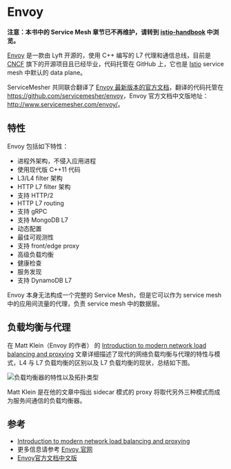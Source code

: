 # Envoy

 **注意：本书中的 Service Mesh 章节已不再维护，请转到 [istio-handbook](https://jimmysong.io/istio-handbook) 中浏览。**

[Envoy](https://github.com/envoyproxy/envoy) 是一款由 Lyft 开源的，使用 C++ 编写的 L7 代理和通信总线，目前是 [CNCF](https://cncf.io) 旗下的开源项目且已经毕业，代码托管在 GitHub 上，它也是 [Istio](https://istio.io) service mesh 中默认的 data plane。

ServiceMesher 共同联合翻译了 [Envoy 最新版本的官方文档](https://www.envoyproxy.io/docs/envoy/latest/)，翻译的代码托管在 <https://github.com/servicemesher/envoy>，Envoy 官方文档中文版地址：<http://www.servicemesher.com/envoy/>。

## 特性

Envoy 包括如下特性：

- 进程外架构，不侵入应用进程
- 使用现代版 C++11 代码
- L3/L4 filter 架构
- HTTP L7 filter 架构
- 支持 HTTP/2
- HTTP L7 routing
- 支持 gRPC
- 支持 MongoDB L7
- 动态配置
- 最佳可观测性
- 支持 front/edge proxy
- 高级负载均衡
- 健康检查
- 服务发现
- 支持 DynamoDB L7

Envoy 本身无法构成一个完整的 Service Mesh，但是它可以作为 service mesh 中的应用间流量的代理，负责 service mesh 中的数据层。

## 负载均衡与代理

在 Matt Klein（Envoy 的作者） 的 [Introduction to modern network load balancing and proxying](https://blog.envoyproxy.io/introduction-to-modern-network-load-balancing-and-proxying-a57f6ff80236) 文章详细描述了现代的网络负载均衡与代理的特性与模式，L4 与 L7 负载均衡的区别以及 L7 负载均衡的现状，总结如下图。

![负载均衡器的特性以及拓扑类型](../images/load-balancing-and-proxing.png)

Matt Klein 是在他的文章中指出 sidecar 模式的 proxy 将取代另外三种模式而成为服务间通信的负载均衡器。

## 参考

- [Introduction to modern network load balancing and proxying](https://blog.envoyproxy.io/introduction-to-modern-network-load-balancing-and-proxying-a57f6ff80236)
- 更多信息请参考 [Envoy 官网](https://www.envoyproxy.io/)
- [Envoy官方文档中文版](http://www.servicemesher.com/envoy/)
